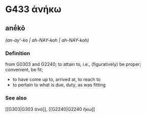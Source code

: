 # G433 ἀνήκω

## anḗkō

_(an-ay'-ko | ah-NAY-koh | ah-NAY-koh)_

### Definition

from G0303 and G2240; to attain to, i.e., (figuratively) be proper; convenient, be fit; 

- to have come up to, arrived at, to reach to
- to pertain to what is due, duty, as was fitting

### See also

[[G303|G303 ἀνά]], [[G2240|G2240 ἥκω]]
